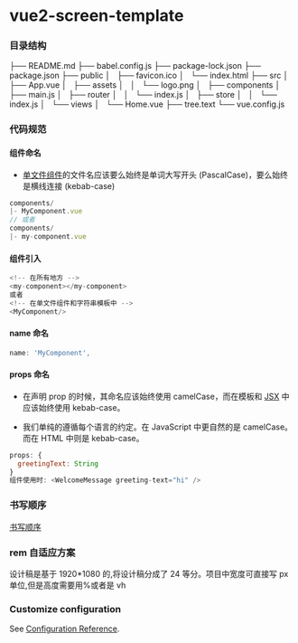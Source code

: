 # vue2-screen-template

### 目录结构

├── README.md
├── babel.config.js
├── package-lock.json
├── package.json
├── public
│   ├── favicon.ico
│   └── index.html
├── src
│   ├── App.vue
│   ├── assets
│   │   └── logo.png
│   ├── components
│   ├── main.js
│   ├── router
│   │   └── index.js
│   ├── store
│   │   └── index.js
│   └── views
│   └── Home.vue
├── tree.text
└── vue.config.js

### 代码规范

#### 组件命名

- [单文件组件](https://vue3js.cn/docs/zh/guide/single-file-component.html)的文件名应该要么始终是单词大写开头 (PascalCase)，要么始终是横线连接 (kebab-case)

```js
components/
|- MyComponent.vue
// 或者
components/
|- my-component.vue
```

#### 组件引入

```js
<!-- 在所有地方 -->
<my-component></my-component>
或者
<!-- 在单文件组件和字符串模板中 -->
<MyComponent/>
```

#### name 命名

```js
name: 'MyComponent',
```

#### props 命名

- 在声明 prop 的时候，其命名应该始终使用 camelCase，而在模板和 [JSX](https://vue3js.cn/docs/zh/guide/render-function.html#jsx) 中应该始终使用 kebab-case。

- 我们单纯的遵循每个语言的约定。在 JavaScript 中更自然的是 camelCase。而在 HTML 中则是 kebab-case。

```js
props: {
  greetingText: String
}
组件使用时: <WelcomeMessage greeting-text="hi" />
```

### 书写顺序

[书写顺序](https://vue3js.cn/docs/zh/style-guide/#%E4%BC%98%E5%85%88%E7%BA%A7-c-%E7%9A%84%E8%A7%84%E5%88%99-%E6%8E%A8%E8%8D%90-%E5%B0%86%E9%80%89%E6%8B%A9%E5%92%8C%E8%AE%A4%E7%9F%A5%E6%88%90%E6%9C%AC%E6%9C%80%E5%B0%8F%E5%8C%96)

### rem 自适应方案

设计稿是基于 1920\*1080 的,将设计稿分成了 24 等分。项目中宽度可直接写 px 单位,但是高度需要用%或者是 vh

### Customize configuration

See [Configuration Reference](https://cli.vuejs.org/config/).
